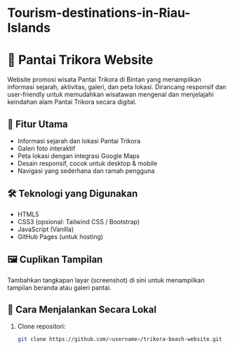 # Tourism-destinations-in-Riau-Islands
# 🌴 Pantai Trikora Website

Website promosi wisata Pantai Trikora di Bintan yang menampilkan informasi sejarah, aktivitas, galeri, dan peta lokasi. Dirancang responsif dan user-friendly untuk memudahkan wisatawan mengenal dan menjelajahi keindahan alam Pantai Trikora secara digital.

## 📌 Fitur Utama
- Informasi sejarah dan lokasi Pantai Trikora
- Galeri foto interaktif
- Peta lokasi dengan integrasi Google Maps
- Desain responsif, cocok untuk desktop & mobile
- Navigasi yang sederhana dan ramah pengguna

## 🛠️ Teknologi yang Digunakan
- HTML5
- CSS3 (opsional: Tailwind CSS / Bootstrap)
- JavaScript (Vanilla)
- GitHub Pages (untuk hosting)

## 🖼️ Cuplikan Tampilan
Tambahkan tangkapan layar (screenshot) di sini untuk menampilkan tampilan beranda atau galeri pantai.

## 🚀 Cara Menjalankan Secara Lokal
1. Clone repositori:
   ```bash
   git clone https://github.com/<username>/trikora-beach-website.git
